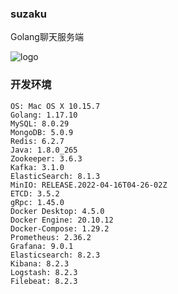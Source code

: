 ### suzaku

Golang聊天服务端

![logo](assets/images/suzaku.jpg)

### 开发环境

```
OS: Mac OS X 10.15.7
Golang: 1.17.10
MySQL: 8.0.29
MongoDB: 5.0.9
Redis: 6.2.7
Java: 1.8.0_265
Zookeeper: 3.6.3
Kafka: 3.1.0
ElasticSearch: 8.1.3
MinIO: RELEASE.2022-04-16T04-26-02Z
ETCD: 3.5.2
gRpc: 1.45.0
Docker Desktop: 4.5.0
Docker Engine: 20.10.12
Docker-Compose: 1.29.2
Prometheus: 2.36.2
Grafana: 9.0.1
Elasticsearch: 8.2.3
Kibana: 8.2.3
Logstash: 8.2.3
Filebeat: 8.2.3
```